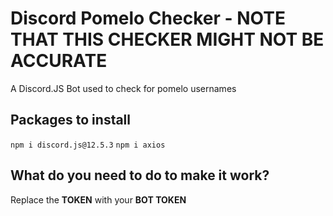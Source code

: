 # Discord Pomelo Checker - NOTE THAT THIS CHECKER MIGHT NOT BE ACCURATE
A Discord.JS Bot used to check for pomelo usernames


## Packages to install
`npm i discord.js@12.5.3`
`npm i axios`

## What do you need to do to make it work?
Replace the **TOKEN** with your **BOT TOKEN**
